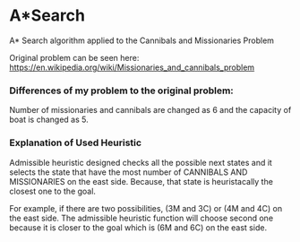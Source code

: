 # A*Search
A* Search algorithm applied to the Cannibals and Missionaries Problem

Original problem can be seen here: https://en.wikipedia.org/wiki/Missionaries_and_cannibals_problem

### Differences of my problem to the original problem:
Number of missionaries and cannibals are changed as 6 and the capacity of boat is changed as 5.

### Explanation of Used Heuristic
Admissible heuristic designed checks all the possible next states and it selects the state that have the most number of CANNIBALS AND MISSIONARIES on the east side. Because, that state is heuristacally the closest one to the goal.

For example, if there are two possibilities, (3M and 3C) or (4M and 4C) on the east side. The admissible heuristic
function will choose second one because it is closer to the goal which is (6M and 6C) on the east side.

